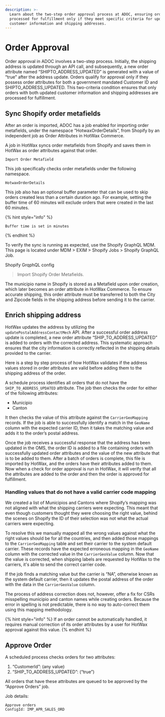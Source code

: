 ```yaml
---
description: >-
  Learn about the two-step order approval process at ADOC, ensuring orders are
  processed for fulfillment only if they meet specific criteria for updated
  customer information and shipping addresses.
---
```


# Order Approval

Order approval in ADOC involves a two-step process. Initially, the shipping address is updated through an API call, and subsequently, a new order attribute named “SHIPTO\_ADDRESS\_UPDATED” is generated with a value of “true” after the address update. Orders qualify for approval only if they possess order attributes for both a government mandated Customer ID and SHIPTO\_ADDRESS\_UPDATED. This two-criteria condition ensures that only orders with both updated customer information and shipping addresses are processed for fulfillment.

## Sync Shopify order metafields

After an order is imported, ADOC has a job enabled for importing order metafields, under the namespace “HotwaxOrderDetails”, from Shopify by an independent job as Order Attributes in HotWax Commerce.

A job in HotWax syncs order metafields from Shopify and saves them in HotWax as order attributes against that order.

```
Import Order Metafield
```

This job specifically checks order metafields under the following namespace.

```
HotwaxOrderDetails
```

This job also has an optional buffer parameter that can be used to skip orders created less than a certain duration ago. For example, setting the buffer time of 60 minutes will exclude orders that were created in the last 60 minutes.

{% hint style="info" %}
```
Buffer time is set in minutes
```
{% endhint %}

To verify the sync is running as expected, use the Shopify GraphQL MDM. This page is located under MDM > EXIM > Shopify Jobs > Shopify GraphQL Job.

Shopify GrqphQL config

> Import Shopify Order Metafields.

The municipio name in Shopify is stored as a Metafield upon order creation, which later becomes an order attribute in HotWax Commerce. To ensure accurate shipping, this order attribute must be transferred to both the City and Zipcode fields in the shipping address before sending it to the carrier.

## Enrich shipping address

HotWax updates the address by utilizing the `updatePostalAddressContactMech` API. After a successful order address update is completed, a new order attribute “SHIP\_TO\_ADDRESS\_UPDATED” is added to orders with the corrected address. This systematic approach ensures that the city information is correctly reflected in the shipping details provided to the carrier.

Here is a step by step process of how HotWax validates if the address values stored in order attributes are valid before adding them to the shipping address of the order.

A schedule process identifies all orders that do not have the `SHIP_TO_ADDRESS_UPDATED` attribute. The job then checks the order for either of the following attributes:

* Municipio
* Canton

It then checks the value of this attribute against the `CarrierGeoMapping` records. If the job is able to successfully identify a match in the `GeoName` column with the expected carrier ID, then it takes the matching value and adds it to the order’s postal address.

Once the job receives a successful response that the address has been updated in the OMS, the order ID is added to a file containing orders with successfully updated order attributes and the value of the new attribute that is to be added to them. After a batch of orders is complete, this file is imported by HotWax, and the orders have their attributes added to them. Now when a check for order approval is run in HotWax, it will verify that all the attributes are added to the order and then the order is approved for fulfillment.

### Handling values that do not have a valid carrier code mapping

We created a list of Municipios and Cantons where Shopify’s mapping was not aligned with what the shipping carriers were expecting. This meant that even though customers thought they were choosing the right value, behind the scenes on Shopify the ID of their selection was not what the actual carriers were expecting.

To resolve this we manually mapped all the wrong values against what the right values should be for all the countries, and then added those mappings to the `CarrierGeoMapping` table and set their carrier to the system default carrier. These records have the expected erroneous mapping in the `GeoName` column with the corrected value in the `CarrierGeoValue` column. Now that the value is corrected, when shipping labels are requested by HotWax to the carriers, it's able to send the correct carrier code.

If the job finds a matching value but the carrier is “NA”, otherwise known as the system default carrier, then it updates the postal address of the order with the data in the `CarrierGeoValue` column.

The process of address correction does not, however, offer a fix for CSRs misspelling municipio and canton names while creating orders. Because the error in spelling is not predictable, there is no way to auto-correct them using this mapping methodology.

{% hint style="info" %}
If an order cannot be automatically handled, it requires manual correction of its order attributes by a user for HotWax approval against this value.
{% endhint %}

## Approve Order

A scheduled process checks orders for two attributes:

1. “CustomerId”: (any value)
2. “SHIP\_TO\_ADDRESS\_UPDATED”: (“true”)

All orders that have these attributes are queued to be approved by the “Approve Orders” job.

Job details:

```
Approve orders
ConfigId: IMP_APR_SALES_ORD
```
